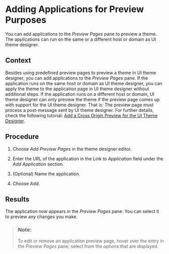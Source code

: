<!-- loio4c6578fb00c84875b45a44575075e7f6 -->

# Adding Applications for Preview Purposes

You can add applications to the *Preview Pages* pane to preview a theme. The applications can run on the same or a different host or domain as UI theme designer.



## Context

Besides using predefined preview pages to preview a theme in UI theme designer, you can add applications to the *Preview Pages* pane. If the application runs on the same host or domain as UI theme designer, you can apply the theme to the application page in UI theme designer without additional steps. If the application runs on a different host or domain, UI theme designer can only preview the theme if the preview page comes up with support for the UI theme designer. That is: The preview page must process a post-message sent by UI theme designer. For further details, check the following tutorial: [Add a Cross Origin Preview for the UI Theme Designer](https://developers.sap.com/tutorials/add-cross-origin-preview-page.html).



## Procedure

1.  Choose *Add Preview Pages* in the theme designer editor.

2.  Enter the URL of the application in the *Link to Application* field under the *Add Application* section.

3.  \(Optional\) Name the application.

4.  Choose *Add*.




<a name="loio4c6578fb00c84875b45a44575075e7f6__result_rkc_m5s_fpb"/>

## Results

The application now appears in the *Preview Pages* pane. You can select it to preview any changes you make.

> ### Note:  
> To edit or remove an application preview page, hover over the entry in the *Preview Pages* pane; select from the options that are displayed.

